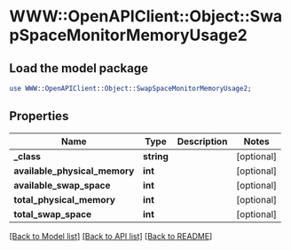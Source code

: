 # WWW::OpenAPIClient::Object::SwapSpaceMonitorMemoryUsage2

## Load the model package
```perl
use WWW::OpenAPIClient::Object::SwapSpaceMonitorMemoryUsage2;
```

## Properties
Name | Type | Description | Notes
------------ | ------------- | ------------- | -------------
**_class** | **string** |  | [optional] 
**available_physical_memory** | **int** |  | [optional] 
**available_swap_space** | **int** |  | [optional] 
**total_physical_memory** | **int** |  | [optional] 
**total_swap_space** | **int** |  | [optional] 

[[Back to Model list]](../README.md#documentation-for-models) [[Back to API list]](../README.md#documentation-for-api-endpoints) [[Back to README]](../README.md)


